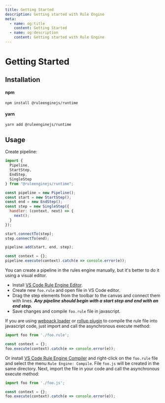 ```yaml
---
title: Getting Started
description: Getting started with Rule Engine
meta:
  - name: og:title
    content: Getting Started
  - name: og:description
    content: Getting started with Rule Engine
---
```


# Getting Started

## Installation

#### npm

```bash
npm install @ruleenginejs/runtime
```

#### yarn

```bash
yarn add @ruleenginejs/runtime
```

## Usage

Create pipeline:

```js
import {
  Pipeline,
  StartStep,
  EndStep,
  SingleStep
} from "@ruleenginejs/runtime";

const pipeline = new Pipeline();
const start = new StartStep();
const end = new EndStep();
const step = new SingleStep({
  handler: (context, next) => {
    next();
  }
});

start.connectTo(step);
step.connectTo(end);

pipeline.add(start, end, step);

const context = {};
pipeline.execute(context).catch(e => console.error(e));
```

You can create a pipeline in the rules engine manually, but it's better to do it using a visual editor.

- Install [VS Code Rule Engine Editor](https://marketplace.visualstudio.com/items?itemName=ruleengine.vscode-ruleengine-editor).
- Create new `foo.rule` and open file in VS Code editor.
- Drag the step elements from the toolbar to the canvas and connect them with lines. ***Any pipeline should begin with a start step and end with an end step.***
- Save changes and compile `foo.rule` file in javascript.

If you are using [webpack loader](https://github.com/ruleenginejs/rule-loader) or [rollup plugin](https://github.com/ruleenginejs/rollup-plugin-rule) to compile the rule file into javascript code, just import and call the asynchronous execute method:

```js
import foo from './foo.rule';

const context = {};
foo.execute(context).catch(e => console.error(e));
```

Or install [VS Code Rule Engine Compiler](https://marketplace.visualstudio.com/items?itemName=ruleengine.vscode-ruleengine-compiler) and right-click on the `foo.rule` file and select the menu `Rule Engine: Compile`. File `foo.js` will be created in the same directory. Next, import  the file in your code and call the asynchronous execute method:

```js
import foo from './foo.js';

const context = {};
foo.execute(context).catch(e => console.error(e));
```
